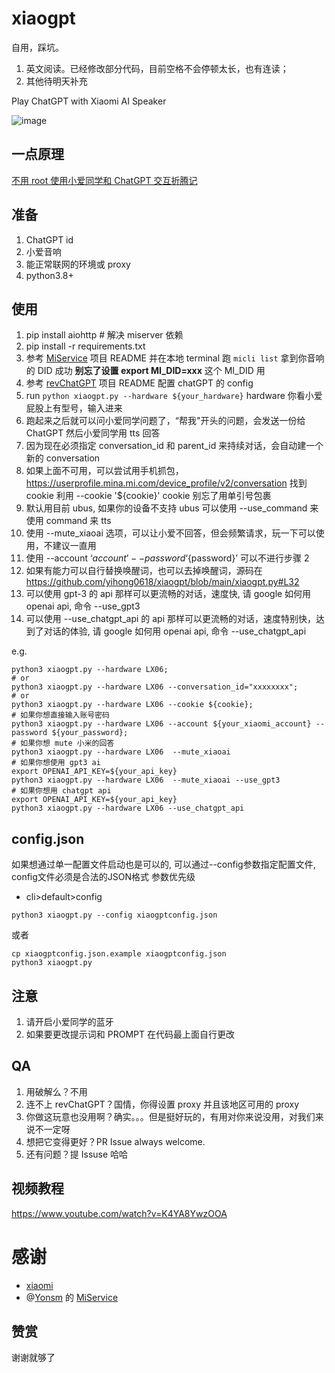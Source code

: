 # xiaogpt

自用，踩坑。

1. 英文阅读。已经修改部分代码，目前空格不会停顿太长，也有连读；
2. 其他待明天补充

Play ChatGPT with Xiaomi AI Speaker

![image](https://user-images.githubusercontent.com/15976103/220028375-c193a859-48a1-4270-95b6-ef540e54a621.png)


## 一点原理

[不用 root 使用小爱同学和 ChatGPT 交互折腾记](https://github.com/yihong0618/gitblog/issues/258)


## 准备

1. ChatGPT id
2. 小爱音响
3. 能正常联网的环境或 proxy
4. python3.8+

## 使用

1. pip install aiohttp # 解决 miserver 依赖
2. pip install -r requirements.txt
3. 参考 [MiService](https://github.com/Yonsm/MiService) 项目 README 并在本地 terminal 跑 `micli list` 拿到你音响的 DID 成功 **别忘了设置 export MI_DID=xxx** 这个 MI_DID 用 
4. 参考 [revChatGPT](https://github.com/acheong08/ChatGPT) 项目 README 配置 chatGPT 的 config
5. run `python xiaogpt.py --hardware ${your_hardware}` hardware 你看小爱屁股上有型号，输入进来
6. 跑起来之后就可以问小爱同学问题了，“帮我"开头的问题，会发送一份给 ChatGPT 然后小爱同学用 tts 回答
7. 因为现在必须指定 conversation_id 和 parent_id 来持续对话，会自动建一个新的 conversation
8. 如果上面不可用，可以尝试用手机抓包，https://userprofile.mina.mi.com/device_profile/v2/conversation 找到 cookie 利用 --cookie '${cookie}' cookie 别忘了用单引号包裹
9. 默认用目前 ubus, 如果你的设备不支持 ubus 可以使用 --use_command 来使用 command 来 tts
10. 使用 --mute_xiaoai 选项，可以让小爱不回答，但会频繁请求，玩一下可以使用，不建议一直用
11. 使用 --account ‘${account}’ --password ‘${password}’ 可以不进行步骤 2
12. 如果有能力可以自行替换唤醒词，也可以去掉唤醒词，源码在 https://github.com/yihong0618/xiaogpt/blob/main/xiaogpt.py#L32
13. 可以使用 gpt-3 的 api 那样可以更流畅的对话，速度快, 请 google 如何用 openai api, 命令 --use_gpt3
14. 可以使用 --use_chatgpt_api 的 api 那样可以更流畅的对话，速度特别快，达到了对话的体验, 请 google 如何用 openai api, 命令 --use_chatgpt_api

e.g.
```shell
python3 xiaogpt.py --hardware LX06;
# or
python3 xiaogpt.py --hardware LX06 --conversation_id="xxxxxxxx";
# or 
python3 xiaogpt.py --hardware LX06 --cookie ${cookie};
# 如果你想直接输入账号密码
python3 xiaogpt.py --hardware LX06 --account ${your_xiaomi_account} --password ${your_password};
# 如果你想 mute 小米的回答
python3 xiaogpt.py --hardware LX06  --mute_xiaoai 
# 如果你想使用 gpt3 ai
export OPENAI_API_KEY=${your_api_key}
python3 xiaogpt.py --hardware LX06  --mute_xiaoai --use_gpt3
# 如果你想用 chatgpt api
export OPENAI_API_KEY=${your_api_key}
python3 xiaogpt.py --hardware LX06 --use_chatgpt_api
```

## config.json
如果想通过单一配置文件启动也是可以的, 可以通过--config参数指定配置文件, config文件必须是合法的JSON格式
参数优先级
- cli>default>config

```shell
python3 xiaogpt.py --config xiaogptconfig.json
```
或者
```shell
cp xiaogptconfig.json.example xiaogptconfig.json
python3 xiaogpt.py 
```

## 注意

1. 请开启小爱同学的蓝牙
2. 如果要更改提示词和 PROMPT 在代码最上面自行更改

## QA

1. 用破解么？不用
2. 连不上 revChatGPT？国情，你得设置 proxy 并且该地区可用的 proxy
3. 你做这玩意也没用啊？确实。。。但是挺好玩的，有用对你来说没用，对我们来说不一定呀
4. 想把它变得更好？PR Issue always welcome.
5. 还有问题？提 Issuse 哈哈

## 视频教程
https://www.youtube.com/watch?v=K4YA8YwzOOA

# 感谢

- [xiaomi](https://www.mi.com/)
- @[Yonsm](https://github.com/Yonsm) 的 [MiService](https://github.com/Yonsm/MiService) 

## 赞赏

谢谢就够了
